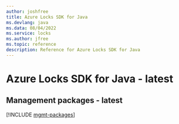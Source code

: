 ```yaml
---
author: joshfree
title: Azure Locks SDK for Java
ms.devlang: java
ms.data: 08/04/2022
ms.service: locks
ms.author: jfree
ms.topic: reference
description: Reference for Azure Locks SDK for Java
---
```

# Azure Locks SDK for Java - latest

## Management packages - latest
[!INCLUDE [mgmt-packages](locks-mgmt-index.md)]